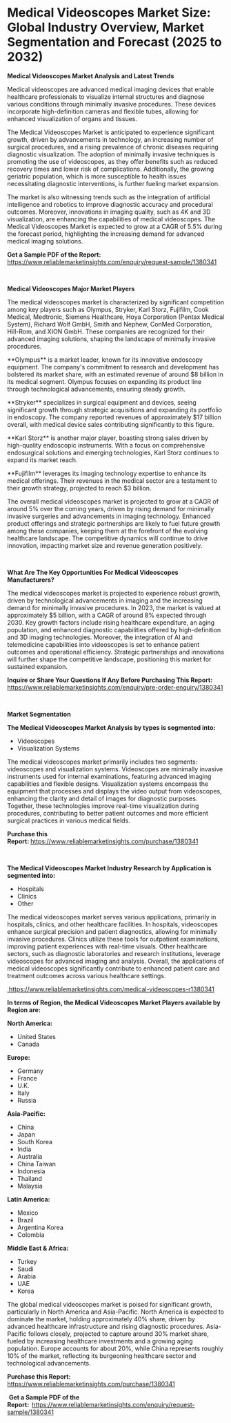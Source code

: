 <p><h1>Medical Videoscopes Market Size: Global Industry Overview, Market Segmentation and Forecast (2025 to 2032)</h1></p><p><strong>Medical Videoscopes Market Analysis and Latest Trends</strong></p>
<p><p>Medical videoscopes are advanced medical imaging devices that enable healthcare professionals to visualize internal structures and diagnose various conditions through minimally invasive procedures. These devices incorporate high-definition cameras and flexible tubes, allowing for enhanced visualization of organs and tissues.</p><p>The Medical Videoscopes Market is anticipated to experience significant growth, driven by advancements in technology, an increasing number of surgical procedures, and a rising prevalence of chronic diseases requiring diagnostic visualization. The adoption of minimally invasive techniques is promoting the use of videoscopes, as they offer benefits such as reduced recovery times and lower risk of complications. Additionally, the growing geriatric population, which is more susceptible to health issues necessitating diagnostic interventions, is further fueling market expansion.</p><p>The market is also witnessing trends such as the integration of artificial intelligence and robotics to improve diagnostic accuracy and procedural outcomes. Moreover, innovations in imaging quality, such as 4K and 3D visualization, are enhancing the capabilities of medical videoscopes. The Medical Videoscopes Market is expected to grow at a CAGR of 5.5% during the forecast period, highlighting the increasing demand for advanced medical imaging solutions.</p></p>
<p><strong>Get a Sample PDF of the Report:&nbsp;</strong> <a href="https://www.reliablemarketinsights.com/enquiry/request-sample/1380341?utm_campaign=2207&utm_medium=2&utm_source=Github&utm_content=ia&utm_term=14042025&utm_id=medical-videoscopes">https://www.reliablemarketinsights.com/enquiry/request-sample/1380341</a></p>
<p>&nbsp;</p>
<p><strong>Medical Videoscopes Major Market Players</strong></p>
<p><p>The medical videoscopes market is characterized by significant competition among key players such as Olympus, Stryker, Karl Storz, Fujifilm, Cook Medical, Medtronic, Siemens Healthcare, Hoya Corporation (Pentax Medical System), Richard Wolf GmbH, Smith and Nephew, ConMed Corporation, Hill-Rom, and XION GmbH. These companies are recognized for their advanced imaging solutions, shaping the landscape of minimally invasive procedures.</p><p>**Olympus** is a market leader, known for its innovative endoscopy equipment. The company's commitment to research and development has bolstered its market share, with an estimated revenue of around $8 billion in its medical segment. Olympus focuses on expanding its product line through technological advancements, ensuring steady growth.</p><p>**Stryker** specializes in surgical equipment and devices, seeing significant growth through strategic acquisitions and expanding its portfolio in endoscopy. The company reported revenues of approximately $17 billion overall, with medical device sales contributing significantly to this figure.</p><p>**Karl Storz** is another major player, boasting strong sales driven by high-quality endoscopic instruments. With a focus on comprehensive endosurgical solutions and emerging technologies, Karl Storz continues to expand its market reach.</p><p>**Fujifilm** leverages its imaging technology expertise to enhance its medical offerings. Their revenues in the medical sector are a testament to their growth strategy, projected to reach $3 billion.</p><p>The overall medical videoscopes market is projected to grow at a CAGR of around 5% over the coming years, driven by rising demand for minimally invasive surgeries and advancements in imaging technology. Enhanced product offerings and strategic partnerships are likely to fuel future growth among these companies, keeping them at the forefront of the evolving healthcare landscape. The competitive dynamics will continue to drive innovation, impacting market size and revenue generation positively.</p></p>
<p>&nbsp;</p>
<p><strong>What Are The Key Opportunities For Medical Videoscopes Manufacturers?</strong></p>
<p><p>The medical videoscopes market is projected to experience robust growth, driven by technological advancements in imaging and the increasing demand for minimally invasive procedures. In 2023, the market is valued at approximately $5 billion, with a CAGR of around 8% expected through 2030. Key growth factors include rising healthcare expenditure, an aging population, and enhanced diagnostic capabilities offered by high-definition and 3D imaging technologies. Moreover, the integration of AI and telemedicine capabilities into videoscopes is set to enhance patient outcomes and operational efficiency. Strategic partnerships and innovations will further shape the competitive landscape, positioning this market for sustained expansion.</p></p>
<p><strong>Inquire or Share Your Questions If Any Before Purchasing This Report:</strong> <a href="https://www.reliablemarketinsights.com/enquiry/pre-order-enquiry/1380341?utm_campaign=2207&utm_medium=2&utm_source=Github&utm_content=ia&utm_term=14042025&utm_id=medical-videoscopes">https://www.reliablemarketinsights.com/enquiry/pre-order-enquiry/1380341</a></p>
<p>&nbsp;</p>
<p><strong>Market Segmentation</strong></p>
<p><strong>The Medical Videoscopes Market Analysis by types is segmented into:</strong></p>
<p><ul><li>Videoscopes</li><li>Visualization Systems</li></ul></p>
<p><p>The medical videoscopes market primarily includes two segments: videoscopes and visualization systems. Videoscopes are minimally invasive instruments used for internal examinations, featuring advanced imaging capabilities and flexible designs. Visualization systems encompass the equipment that processes and displays the video output from videoscopes, enhancing the clarity and detail of images for diagnostic purposes. Together, these technologies improve real-time visualization during procedures, contributing to better patient outcomes and more efficient surgical practices in various medical fields.</p></p>
<p><strong>Purchase this Report:&nbsp;</strong><a href="https://www.reliablemarketinsights.com/purchase/1380341?utm_campaign=2207&utm_medium=2&utm_source=Github&utm_content=ia&utm_term=14042025&utm_id=medical-videoscopes">https://www.reliablemarketinsights.com/purchase/1380341</a></p>
<p>&nbsp;</p>
<p><strong>The Medical Videoscopes Market Industry Research by Application is segmented into:</strong></p>
<p><ul><li>Hospitals</li><li>Clinics</li><li>Other</li></ul></p>
<p><p>The medical videoscopes market serves various applications, primarily in hospitals, clinics, and other healthcare facilities. In hospitals, videoscopes enhance surgical precision and patient diagnostics, allowing for minimally invasive procedures. Clinics utilize these tools for outpatient examinations, improving patient experiences with real-time visuals. Other healthcare sectors, such as diagnostic laboratories and research institutions, leverage videoscopes for advanced imaging and analysis. Overall, the applications of medical videoscopes significantly contribute to enhanced patient care and treatment outcomes across various healthcare settings.</p></p>
<p><a href="https://www.reliablemarketinsights.com/medical-videoscopes-r1380341?utm_campaign=2207&utm_medium=2&utm_source=Github&utm_content=ia&utm_term=14042025&utm_id=medical-videoscopes">&nbsp;https://www.reliablemarketinsights.com/medical-videoscopes-r1380341</a></p>
<p><strong>In terms of Region, the Medical Videoscopes Market Players available by Region are:</strong></p>
<p>
    <p> <strong> North America: </strong>
        <ul>
            <li>United States</li>
            <li>Canada</li>
        </ul>
        </p> 
    <p> <strong> Europe: </strong>
        <ul>
            <li>Germany</li>
            <li>France</li>
            <li>U.K.</li>
            <li>Italy</li>
            <li>Russia</li>
        </ul>
        </p> 
    <p> <strong> Asia-Pacific: </strong>
        <ul>
            <li>China</li>
            <li>Japan</li>
            <li>South Korea</li>
            <li>India</li>
            <li>Australia</li>
            <li>China Taiwan</li>
            <li>Indonesia</li>
            <li>Thailand</li>
            <li>Malaysia</li>
        </ul>
        </p> 
    <p> <strong> Latin America: </strong>
        <ul>
            <li>Mexico</li>
            <li>Brazil</li>
            <li>Argentina Korea</li>
            <li>Colombia</li>
        </ul>
        </p> 
    <p> <strong> Middle East & Africa: </strong>
        <ul>
            <li>Turkey</li>
            <li>Saudi</li>
            <li>Arabia</li>
            <li>UAE</li>
            <li>Korea</li>
        </ul>
    </p>
    </p>
<p><p>The global medical videoscopes market is poised for significant growth, particularly in North America and Asia-Pacific. North America is expected to dominate the market, holding approximately 40% share, driven by advanced healthcare infrastructure and rising diagnostic procedures. Asia-Pacific follows closely, projected to capture around 30% market share, fueled by increasing healthcare investments and a growing aging population. Europe accounts for about 20%, while China represents roughly 10% of the market, reflecting its burgeoning healthcare sector and technological advancements.</p></p>
<p><strong>Purchase this Report: </strong><a href="https://www.reliablemarketinsights.com/purchase/1380341?utm_campaign=2207&utm_medium=2&utm_source=Github&utm_content=ia&utm_term=14042025&utm_id=medical-videoscopes">https://www.reliablemarketinsights.com/purchase/1380341</a></p>
<p>&nbsp;<strong>Get a Sample PDF of the Report:&nbsp;&nbsp;</strong><a href="https://www.reliablemarketinsights.com/enquiry/request-sample/1380341?utm_campaign=2207&utm_medium=2&utm_source=Github&utm_content=ia&utm_term=14042025&utm_id=medical-videoscopes">https://www.reliablemarketinsights.com/enquiry/request-sample/1380341</a></p>
<p><strong></strong></p>
<p><p></p><p></p><p></p></p>